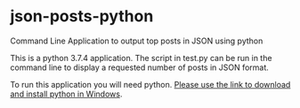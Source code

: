 # json-posts-python
Command Line Application to output top posts in JSON using python

This is a python 3.7.4 application. The script in test.py can be run in the command line to display a requested number of posts in JSON format.

To run this application you will need python. [Please use the link to download and install python in Windows](https://www.python.org/downloads/windows/).
